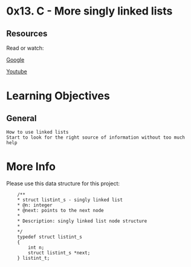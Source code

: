 # 0x13. C - More singly linked lists

## Resources
Read or watch:

[Google](https://intranet.alxswe.com/rltoken/2-7-eVuWcPutbXf6YZZgiA)

[Youtube](https://intranet.alxswe.com/rltoken/wVWwl86ufLMsXeAigpxllg)

# Learning Objectives
## General
    How to use linked lists
    Start to look for the right source of information without too much help


# More Info
Please use this data structure for this project:

        /**
        * struct listint_s - singly linked list
        * @n: integer
        * @next: points to the next node
        *
        * Description: singly linked list node structure
        * 
        */
        typedef struct listint_s
        {
            int n;
            struct listint_s *next;
        } listint_t;
